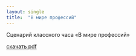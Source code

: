 ```yaml
---
layout: single
title:  "В мире профессий"
---
```


Сценарий классного часа «В мире профессий»

<object data="../../pdf/world_of_jobs.pdf" type="application/pdf" width="700px" height="700px">
    </embed src="../../pdf/world_of_jobs.pdf">
</object>

[скачать pdf](../../pdf/world_of_jobs.pdf)